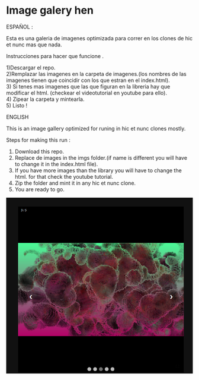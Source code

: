 # Image galery hen

ESPAÑOL : 

Esta es una galeria de imagenes optimizada para correr en los clones de hic et nunc mas que nada. 

Instrucciones para hacer que funcione . 

1)Descargar el repo. <br>
2)Remplazar las imagenes en la carpeta de imagenes.(los nombres de las imagenes tienen que coincidir con los que estran en el index.html).<br>
3) Si tenes mas imagenes que las que figuran en la libreria hay que modificar el html. (checkear el videotutorial en youtube para ello). <br>
4) Zipear la carpeta y mintearla. <br>
5) Listo !<br>

ENGLISH

This is an image gallery optimized for runing in hic et nunc clones mostly. 

Steps for making this run : 

1) Download this repo. 
2) Replace de images in the imgs folder.(if name is different you will have to change it in the index.html file). 
3) If you have more images than the library you will have to change the html. for that check the youtube tutorial. 
4) Zip the folder and mint it in any hic et nunc clone.
5) You are ready to go.

<img src="https://github.com/jpupper/imggalleryhen/blob/main/instancesfractals1.5.png"></img>
